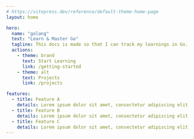 ```yaml
---
# https://vitepress.dev/reference/default-theme-home-page
layout: home

hero:
  name: "golang"
  text: "Learn & Master Go"
  tagline: This docs is made so that I can track my learnings in Go.
  actions:
    - theme: brand
      text: Start Learning
      link: /getting-started
    - theme: alt
      text: Projects
      link: /projects

features:
  - title: Feature A
    details: Lorem ipsum dolor sit amet, consectetur adipiscing elit
  - title: Feature B
    details: Lorem ipsum dolor sit amet, consectetur adipiscing elit
  - title: Feature C
    details: Lorem ipsum dolor sit amet, consectetur adipiscing elit
---
```


